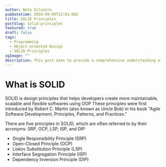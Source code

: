 ```yaml
---
author: Neto Silveira
pubDatetime: 2019-09-09T12:01:00Z
title: SOLID Principles
postSlug: solid-principles
featured: true
draft: false
tags:
  - Programming
  - Object-oriented Design
  - SOLID Principles
ogImage: ""
description: This post aims to provide a comprehensive understanding of SOLID principles and their practical applications. It covers the fundamentals of SOLID principles and offers practical guidance on how to effectively apply them in object-oriented software design.
---
```


# What is SOLID

SOLID is design principles that helps developers create more maintainable, scalable and flexible softwares using OOP
These principles were first introduced by Robert C. Martin (also known as Uncle Bob) in his book "Agile Software Development, Principles, Patterns, and Practices."

There are five principles in SOLID, which are often referred to by their acronyms: SRP, OCP, LSP, ISP, and DIP

- Single Responsibility Principle (SRP)
- Open-Closed Principle (OCP)
- Liskov Substitution Principle (LSP)
- Interface Segregation Principle (ISP)
- Dependency Inversion Principle (DIP)
